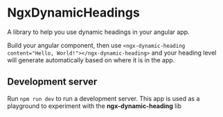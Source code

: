 # NgxDynamicHeadings

A library to help you use dynamic headings in your angular app. 

Build your angular component, then use `<ngx-dynamic-heading content="Hello, World!"></ngx-dynamic-heading>` and your heading level will generate automatically based on where it is in the app.  

## Development server

Run `npm run dev` to run a development server. This app is used as a playground to experiment with the **ngx-dynamic-heading** lib

